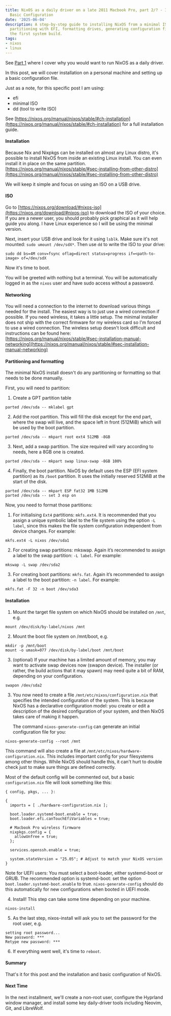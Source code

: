 ```yaml
---
title: NixOS as a daily driver on a late 2011 Macbook Pro, part 2/? - Installation,
  Basic Configuration
date: '2025-06-04'
description: A step-by-step guide to installing NixOS from a minimal ISO, including
  partitioning with EFI, formatting drives, generating configuration files, and completing
  the first system build.
tags:
- nixos
- linux
---
```


See [Part 1](/blog/2025/nixos-daily-driver-1) where I cover why you would want
to run NixOS as a daily driver.

In this post, we will cover installation on a personal machine and setting up
a basic configuration file.

Just as a note, for this specific post I am using:
- efi
- minimal ISO
- dd (tool to write ISO)

See [https://nixos.org/manual/nixos/stable/#ch-installation](https://nixos.org/manual/nixos/stable/#ch-installation)
for a full installation guide.

#### Installation

Because Nix and Nixpkgs can be installed on almost any Linux distro, it's possible
to install NixOS from inside an existing Linux install. You can even install
it in place on the same partition.
[https://nixos.org/manual/nixos/stable/#sec-installing-from-other-distro](https://nixos.org/manual/nixos/stable/#sec-installing-from-other-distro)

We will keep it simple and focus on using an ISO on a USB drive.

#### ISO

Go to [https://nixos.org/download/#nixos-iso](https://nixos.org/download/#nixos-iso)
to download the ISO of your choice. If you are a newer user, you should probably
pick graphical as it will help guide you along. I have Linux experience so I
will be using the minimal version.

Next, insert your USB drive and look for it using `lsblk`.
Make sure it's not mounted: `sudo umount /dev/sdX*`.
Then use `dd` to write the ISO to your drive:

`sudo dd bs=4M conv=fsync oflag=direct status=progress if=<path-to-image> of=/dev/sdX`

Now it's time to boot.

You will be greeted with nothing but a terminal. You will be automatically
logged in as the `nixos` user and have sudo access without a password.

#### Networking

You will need a connection to the internet to download various things needed
for the install. The easiest way is to just use a wired connection if possible.
If you need wireless, it takes a little setup. The minimal installer does not
ship with the correct firmware for my wireless card so I'm forced to use a wired
connection. The wireless setup doesn't look difficult and instructions can be
found here:
[https://nixos.org/manual/nixos/stable/#sec-installation-manual-networking](https://nixos.org/manual/nixos/stable/#sec-installation-manual-networking)


#### Partitioning and formatting

The minimal NixOS install doesn't do any partitioning or formatting so that
needs to be done manually.

First, you will need to partition:

1. Create a GPT partition table

`parted /dev/sda -- mklabel gpt`

2. Add the root partition. This will fill the disk except for the end part,
   where the swap will live, and the space left in front (512MiB) which will be
   used by the boot partition.

`parted /dev/sda -- mkpart root ext4 512MB -8GB`

3. Next, add a swap partition. The size required will vary according to needs, here a 8GB one is created.

`parted /dev/sda -- mkpart swap linux-swap -8GB 100%`

4. Finally, the boot partition. NixOS by default uses the ESP (EFI system
   partition) as its `/boot` partition. It uses the initially reserved 512MiB at
   the start of the disk.

```
parted /dev/sda -- mkpart ESP fat32 1MB 512MB
parted /dev/sda -- set 3 esp on
```

Now, you need to format those partitions:

1. For initialising `Ext4` partitions: `mkfs.ext4`. It is recommended that you
assign a unique symbolic label to the file system using the option `-L label`,
since this makes the file system configuration independent from device changes.
For example:

`mkfs.ext4 -L nixos /dev/sda1`

2. For creating swap partitions: mkswap. Again it’s recommended to assign a
label to the swap partition: `-L label`. For example:

`mkswap -L swap /dev/sda2`

3. For creating boot partitions: `mkfs.fat`. Again it’s recommended to assign a
   label to the boot partition: `-n label`. For example:

`mkfs.fat -F 32 -n boot /dev/sda3`

#### Installation

1. Mount the target file system on which NixOS should be installed on `/mnt`,
e.g.

`mount /dev/disk/by-label/nixos /mnt`

2. Mount the boot file system on /mnt/boot, e.g.

```
mkdir -p /mnt/boot
mount -o umask=077 /dev/disk/by-label/boot /mnt/boot
```

3. (optional) If your machine has a limited amount of memory, you may want to
   activate swap devices now (swapon device). The installer (or rather, the
   build actions that it may spawn) may need quite a bit of RAM, depending on
   your configuration.

`swapon /dev/sda2`

3. You now need to create a file `/mnt/etc/nixos/configuration.nix` that
   specifies the intended configuration of the system. This is because NixOS
   has a declarative configuration model: you create or edit a description of
   the desired configuration of your system, and then NixOS takes care of
   making it happen.

   The command `nixos-generate-config` can generate an initial configuration
   file for you:

`nixos-generate-config --root /mnt`

This command will also create a file at `/mnt/etc/nixos/hardware-configuration.nix`.
This includes important config for your filesystems among other things. While
NixOS should handle this, it can't hurt to double check just to make sure
things are defined correctly.

Most of the default config will be commented out, but a basic
`configuration.nix` file will look something like this:

```
{ config, pkgs, ... }:

{
  imports = [ ./hardware-configuration.nix ];

  boot.loader.systemd-boot.enable = true;
  boot.loader.efi.canTouchEfiVariables = true;

  # Macbook Pro wireless firmware
  nixpkgs.config = {
    allowUnfree = true;
  };

  services.openssh.enable = true;

  system.stateVersion = "25.05"; # Adjust to match your NixOS version
}
```

Note for UEFI users: You must select a boot-loader, either systemd-boot or
GRUB. The recommended option is systemd-boot: set the option
`boot.loader.systemd-boot.enable` to true. `nixos-generate-config` should do
this automatically for new configurations when booted in UEFI mode.

4. Install! This step can take some time depending on your machine.

`nixos-install`

5. As the last step, nixos-install will ask you to set the password for the
   root user, e.g.

```
setting root password...
New password: ***
Retype new password: ***
```

6. If everything went well, it's time to `reboot`.

#### Summary

That's it for this post and the installation and basic configuration of NixOS.

#### Next Time

In the next installment, we'll create a non-root user, configure the Hyprland
window manager, and install some key daily-driver tools including Neovim, Git,
and LibreWolf.
